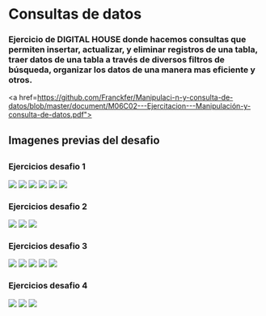 # Consultas de datos 

<h3>Ejercicio de DIGITAL HOUSE donde hacemos consultas que permiten insertar, actualizar, y eliminar registros de una tabla, traer datos de una tabla a través de diversos filtros de búsqueda, organizar los datos de una manera mas eficiente y otros.</h3>

<a href=https://github.com/Franckfer/Manipulaci-n-y-consulta-de-datos/blob/master/document/M06C02---Ejercitacion---Manipulación-y-consulta-de-datos.pdf"><a>

<h2>Imagenes previas del desafio<h2>

<h3>Ejercicios desafio 1</h3>

<img src="https://github.com/Franckfer/Manipulaci-n-y-consulta-de-datos/blob/master/images/1.png">
<img src="https://github.com/Franckfer/Manipulaci-n-y-consulta-de-datos/blob/master/images/2.png">
<img src="https://github.com/Franckfer/Manipulaci-n-y-consulta-de-datos/blob/master/images/3.png">
<img src="https://github.com/Franckfer/Manipulaci-n-y-consulta-de-datos/blob/master/images/4.png">
<img src="https://github.com/Franckfer/Manipulaci-n-y-consulta-de-datos/blob/master/images/5.png">
<img src="https://github.com/Franckfer/Manipulaci-n-y-consulta-de-datos/blob/master/images/6.png">

<h3>Ejercicios desafio 2</h3>

<img src="https://github.com/Franckfer/Manipulaci-n-y-consulta-de-datos/blob/master/images/7.png">
<img src="https://github.com/Franckfer/Manipulaci-n-y-consulta-de-datos/blob/master/images/8.png">
<img src="https://github.com/Franckfer/Manipulaci-n-y-consulta-de-datos/blob/master/images/9.png">

<h3>Ejercicios desafio 3</h3>

<img src="https://github.com/Franckfer/Manipulaci-n-y-consulta-de-datos/blob/master/images/10.png">
<img src="https://github.com/Franckfer/Manipulaci-n-y-consulta-de-datos/blob/master/images/11.png">
<img src="https://github.com/Franckfer/Manipulaci-n-y-consulta-de-datos/blob/master/images/12.png">
<img src="https://github.com/Franckfer/Manipulaci-n-y-consulta-de-datos/blob/master/images/13.png">
<img src="https://github.com/Franckfer/Manipulaci-n-y-consulta-de-datos/blob/master/images/14.png">

<h3>Ejercicios desafio 4</h3>

<img src="https://github.com/Franckfer/Manipulaci-n-y-consulta-de-datos/blob/master/images/15.png">
<img src="https://github.com/Franckfer/Manipulaci-n-y-consulta-de-datos/blob/master/images/16.png">
<img src="https://github.com/Franckfer/Manipulaci-n-y-consulta-de-datos/blob/master/images/17.png">






